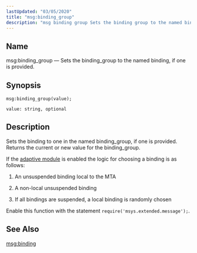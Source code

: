 ```yaml
---
lastUpdated: "03/05/2020"
title: "msg:binding_group"
description: "msg binding group Sets the binding group to the named binding if one is provided msg binding group value Sets the binding to one in the named binding group if one is provided Returns the current or new value for the binding group If the adaptive module is enabled the..."
---
```


<a name="lua.ref.msg_binding_group"></a> 
## Name

msg:binding_group — Sets the binding_group to the named binding, if one is provided.

<a name="idp16632512"></a> 
## Synopsis

`msg:binding_group(value);`

`value: string, optional`<a name="idp16635456"></a> 
## Description

Sets the binding to one in the named binding_group, if one is provided. Returns the current or new value for the binding_group.

If the [adaptive module](/momentum/4/modules/4-adaptive) is enabled the logic for choosing a binding is as follows:

1.  An unsuspended binding local to the MTA

2.  A non-local unsuspended binding

3.  If all bindings are suspended, a local binding is randomly chosen

Enable this function with the statement `require('msys.extended.message');`.

<a name="idp16642880"></a> 
## See Also

[msg:binding](/momentum/4/lua/ref-msg-binding)